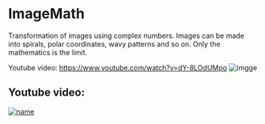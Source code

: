 # ImageMath
Transformation of images using complex numbers. 
Images can be made into spirals, polar coordinates, wavy patterns and so on. Only the mathematics is the limit.

Youtube video: https://www.youtube.com/watch?v=dY-8LOdUMpo
![imgge](https://i9.ytimg.com/vi_webp/dY-8LOdUMpo/sddefault.webp?v=62cfed05&sqp=CIDlv5YG&rs=AOn4CLC6tN-ZZkSCCI-2_YlN-jQpyLEuOA)


## Youtube video:
[![name](https://img.youtube.com/vi/dY-8LOdUMpo/maxresdefault.jpg)](https://youtu.be/dY-8LOdUMpo)



